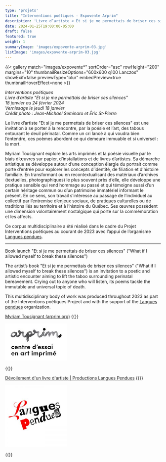 ```yaml
---
type: 'projets'
title: "Interventions poétiques - Expovente Arprim"
description: 'Livre d’artiste « Et si je me permettais de briser ces silences » '
date: 2024-01-25T19:00:00-05:00
draft: false
featured: true
weight: 1
summaryImage: 'images/expovente-arprim-03.jpg'
listImage: 'images/expovente-arprim-03.jpg'
---
```


{{< gallery match="images/expovente*" sortOrder="asc" rowHeight="200" margins="10" thumbnailResizeOptions="600x600 q100 Lanczos" showExif=false previewType="blur" embedPreview=true thumbnailHoverEffect=none >}}

_Interventions poétiques  
Livre d’artiste "Et si je me permettais de briser ces silences"  
18 janvier au 24 février 2024  
Vernissage le jeudi 18 janvier  
Crédit photo : Jean-Michael Seminaro et Éric St-Pierre_

Le livre d’artiste "Et si je me permettais de briser ces silences" est une invitation à se porter à la rencontre, par la poésie et l’art, des tabous entourant le deuil périnatal. Comme un cri lancé à qui voudra bien l’entendre, ces poèmes abordent ce qui demeure immuable et si universel : la mort.  

Myriam Tousignant explore les arts imprimés et la poésie visuelle par le biais d’œuvres sur papier, d’installations et de livres d’artistes. Sa démarche artistique se développe autour d’une conception élargie du portrait comme porte d’entrée pour explorer les concepts d’identité, de filiation et d’histoire familiale. En transformant ou en recontextualisant des matériaux d’archives (textuelles, photographiques) le plus souvent près d’elle, elle développe une pratique sensible qui rend hommage au passé et qui témoigne aussi d’un certain héritage commun ou d’un patrimoine immatériel informant le présent. En ce sens, son travail s’intéresse au passage de l’individuel au collectif par l’entremise d’enjeux sociaux, de pratiques culturelles ou de traditions liés au territoire et à l’histoire du Québec. Ses œuvres possèdent une dimension volontairement nostalgique qui porte sur la commémoration et les affects.

Ce corpus multidisciplinaire a été réalisé dans le cadre du Projet Interventions poétiques au courant de 2023 avec l’appui de l’organisme [Langues pendues](https://languespendues.com/).

---

Book launch "Et si je me permettais de briser ces silences" ("What if I allowed myself to break these silences")

The artist’s book "Et si je me permettais de briser ces silences" ("What if I allowed myself to break these silences") is an invitation to a poetic and artistic encounter aiming to lift the taboo surrounding perinatal bereavement. Crying out to anyone who will listen, its poems tackle the immutable and universal topic of death.

This multidisciplinary body of work was produced throughout 2023 as part of the Interventions poétiques Project and with the support of the [Langues pendues](https://languespendues.com/) organization. 

[Myriam Tousignant (arprim.org)](https://arprim.org/le-magasin/2023-2024/460-myriam-tousignant.html)
{{<rawhtml>}}
<p>
  <a href="https://arprim.org">
    <img src="images/logo_signature_arprim.jpg" alt="agrégat" style="max-width: 200px;">
  </a>
</p>
{{</rawhtml>}}

[Dévoilement d'un livre d'artiste | Productions Langues Pendues](https://languespendues.com/a-la-une/devoilement-livre-artiste/)
{{<rawhtml>}}
<p>
  <a href="https://languespendues.com/">
    <img src="images/lp-logo_couleur_800px-300x300.jpg" alt="agrégat" style="max-width: 200px;">
  </a>
</p>
{{</rawhtml>}}

